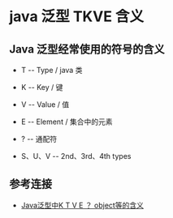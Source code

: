 # java 泛型 TKVE 含义

## Java 泛型经常使用的符号的含义

- T -- Type / java 类

- K -- Key / 键

- V -- Value / 值

- E -- Element / 集合中的元素

- ? -- 通配符

- S、U、V -- 2nd、3rd、4th types


## 参考连接

- [Java泛型中K T V E ？ object等的含义](www.hollischuang.com/archives/252)
